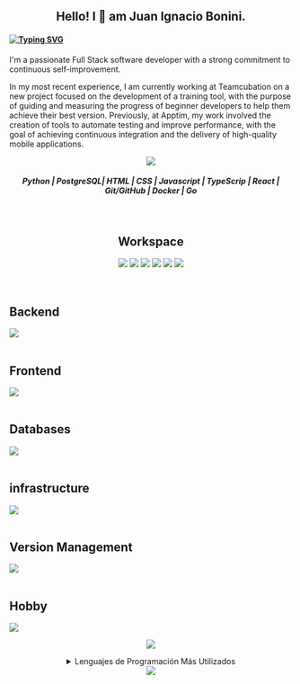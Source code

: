 <h2 align="center">Hello! I 👋 am Juan Ignacio Bonini.</h2>
<h4 align="left">

[![Typing SVG](https://readme-typing-svg.herokuapp.com?color=0078D4&lines=Full+stack+developer;Continuous+self-improvement;Continuous+Learner;Problem+Solver)](https://git.io/typing-svg)
</h4>
<div>
  <span align="left"><p>I'm a passionate Full Stack software developer with a strong commitment to continuous self-improvement.</p>

<p>In my most recent experience, I am currently working at Teamcubation on a new project focused on the development of a training tool, with the purpose of guiding and measuring the progress of beginner developers to help them achieve their best version. Previously, at Apptim, my work involved the creation of tools to automate testing and improve performance, with the goal of achieving continuous integration and the delivery of high-quality mobile applications.</p></span>
</div>

<div align="center">
    <a href="https://www.linkedin.com/in/juan-ignacio-bonini/">
    <img src="https://img.shields.io/badge/linkedin-%230077B5.svg?&style=for-the-badge&logo=linkedin&logoColor=white" />
  </a>
</div>
<h5 align="center"> Python | PostgreSQL|  HTML | CSS | Javascript | TypeScrip | React | Git/GitHub | Docker | Go </h5>
<br clear="both">
<div align="center">
  <h2 align="center">Workspace</h2>
  <img src="https://img.shields.io/badge/Ubuntu-E95420?style=for-the-badge&logo=ubuntu&logoColor=white" />
  <img src="https://img.shields.io/badge/mac-384d54?style=for-the-badge&logo=macOS&logoColor=white" />
<img src="https://img.shields.io/badge/windows-%230078D6.svg?&style=for-the-badge&logo=windows&logoColor=white" />
  <img src="https://img.shields.io/badge/VSCode-0078D4?style=for-the-badge&logo=visual%20studio%20code&logoColor=white" />
  <img src="https://img.shields.io/badge/docker-%230db7ed.svg?&style=for-the-badge&logo=docker&logoColor=white" />
  <img src="https://img.shields.io/badge/terminal-552233?style=for-the-badge&logo=powershell&logoColor=white" />

</div>
<br clear="both">
<div align="left">
<br clear="both">
  <h2 align="left">Backend</h2> 
  <a href="[https://skillicons.dev](https://scriptr.dev/cv/)">
    <img src="https://skillicons.dev/icons?i=py,django,fastapi,flask,rabbitmq,tensorflow,js,go,cs,dotnet&theme=dark" />
  </a>
  <br clear="both">
  <br clear="both">
  <h2 align="left">Frontend</h2>
  <a href="[https://skillicons.dev](https://scriptr.dev/cv/)">
    <img src="https://skillicons.dev/icons?i=html,css,js,ts,react,redux,jquery&theme=dark" />
  </a>
  <br clear="both">
  <br clear="both">
  <h2 align="left">Databases</h2>
  <a href="[https://skillicons.dev](https://scriptr.dev/cv/)">
    <img src="https://skillicons.dev/icons?i=postgres,mysql,mongodb,redis,sqlite&theme=dark" />
  </a>
  <br clear="both">
  <br clear="both">
  <h2 align="left">infrastructure</h2>
  <a href="[https://skillicons.dev](https://scriptr.dev/cv/)">
    <img src="https://skillicons.dev/icons?i=aws,linux,nginx,kubernetes,docker,powershell&theme=dark" />
  </a>
  <br clear="both">
  <br clear="both">
  <h2 align="left">Version Management</h2>
  <a href="[https://skillicons.dev](https://scriptr.dev/cv/)">
    <img src="https://skillicons.dev/icons?i=git,github&theme=dark" />
  </a>
  <br clear="both">
  <br clear="both">
  <h2 align="left">Hobby</h2>
  <a href="[https://skillicons.dev](https://scriptr.dev/cv/)">
    <img src="https://skillicons.dev/icons?i=unity,unreal,arduino&theme=dark" />
  </a>
</div>
<p align='center'>
  <img src="https://github-readme-streak-stats.herokuapp.com/?user=ioanne&theme=tokyonight" />
</p>

<div align="center">
  <details>
    <summary>Lenguajes de Programación Más Utilizados</summary>
    <img src="https://github-readme-stats.vercel.app/api/top-langs/?username=ioanne&layout=compact&langs_count=20&theme=city_lights" align="center" />
  </details>
  <img alingn="center" src="https://profile-counter.glitch.me/ioanne/count.svg" /></p>
</div>
